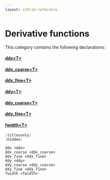 ```yaml
---
layout: stdlib-reference
---
```

# Derivative functions

This category contains the following declarations:

#### [ddx\<T\>](ddx)

#### [ddx\_coarse\<T\>](ddx_coarse)

#### [ddx\_fine\<T\>](ddx_fine)

#### [ddy\<T\>](ddy)

#### [ddy\_coarse\<T\>](ddy_coarse)

#### [ddy\_fine\<T\>](ddy_fine)

#### [fwidth\<T\>](fwidth)


```{toctree}
:titlesonly:
:hidden:

ddx <ddx>
ddx_coarse <ddx_coarse>
ddx_fine <ddx_fine>
ddy <ddy>
ddy_coarse <ddy_coarse>
ddy_fine <ddy_fine>
fwidth <fwidth>
```
